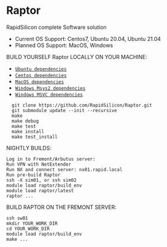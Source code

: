 # Raptor
RapidSilicon complete Software solution

 * Current OS Support: Centos7, Ubuntu 20.04, Ubuntu 21.04
 * Planned OS Support: MacOS, Windows

BUILD YOURSELF Raptor LOCALLY ON YOUR MACHINE:

 * [`Ubuntu dependencies`](.github/workflows/install_ubuntu_dependencies_build.sh)
 * [`Centos dependencies`](.github/workflows/install_centos_dependencies_build.sh)
 * [`MacOS dependencies`](.github/workflows/install_macos_dependencies_build.sh)
 * [`Windows Msys2 dependencies`](.github/workflows/main.yml)
 * [`Windows MSVC dependencies`](.github/workflows/main.yml)

```
  git clone https://github.com/RapidSilicon/Raptor.git
  git submodule update --init --recursive
  make
  make debug
  make test
  make install
  make test_install
```
    
NIGHTLY BUILDS:
```
Log in to Fremont/Arbutus server:
Run VPN with NetExtender
Run NX and connect server: nx01.rapid.local
Run pre-build Raptor 
ssh -X sim01, or ssh sim02
module load raptor/build_env
module load raptor/latest
raptor ...
```

BUILD RAPTOR ON THE FREMONT SERVER:
```
ssh sw01
mkdir YOUR_WORK_DIR
cd YOUR_WORK_DIR
module load raptor/build_env
make ...
```
